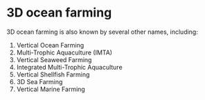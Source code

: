 # 3D ocean farming

3D ocean farming is also known by several other names, including:

1. Vertical Ocean Farming
2. Multi-Trophic Aquaculture (IMTA)
3. Vertical Seaweed Farming
4. Integrated Multi-Trophic Aquaculture
5. Vertical Shellfish Farming
6. 3D Sea Farming
7. Vertical Marine Farming